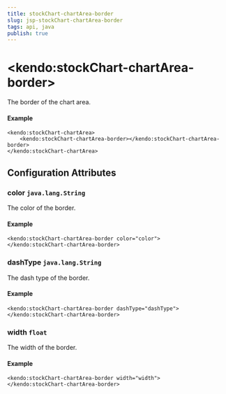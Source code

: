 ```yaml
---
title: stockChart-chartArea-border
slug: jsp-stockChart-chartArea-border
tags: api, java
publish: true
---
```


# \<kendo:stockChart-chartArea-border\>

The border of the chart area.

#### Example
    <kendo:stockChart-chartArea>
        <kendo:stockChart-chartArea-border></kendo:stockChart-chartArea-border>
    </kendo:stockChart-chartArea>

## Configuration Attributes

### color `java.lang.String`

The color of the border.

#### Example
    <kendo:stockChart-chartArea-border color="color">
    </kendo:stockChart-chartArea-border>

### dashType `java.lang.String`

The dash type of the border.

#### Example
    <kendo:stockChart-chartArea-border dashType="dashType">
    </kendo:stockChart-chartArea-border>

### width `float`

The width of the border.

#### Example
    <kendo:stockChart-chartArea-border width="width">
    </kendo:stockChart-chartArea-border>

 
